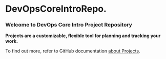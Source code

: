 # DevOpsCoreIntroRepo.
### Welcome to DevOps Core Intro Project Repository ###

**Projects are a customizable, flexible tool for planning and tracking your work.**

To find out more, refer to GitHub documentation [about Projects](https://docs.github.com/issues/planning-and-tracking-with-projects/learning-about-projects/about-projects).
